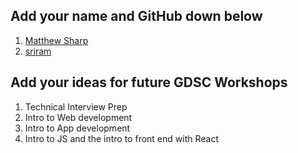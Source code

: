 ## Add your name and GitHub down below

1. [Matthew Sharp](https://github.com/MattSharp05)
2. [sriram](https://github.com/vujjini)


## Add your ideas for future GDSC Workshops

1. Technical Interview Prep
2. Intro to Web development
3. Intro to App development
4. Intro to JS and the intro to front end with React 

